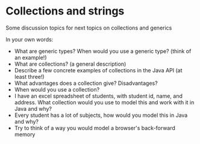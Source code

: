 # Collections and strings

Some discussion topics for next topics on collections and generics

In your own words:

- What are generic types? When would you use a generic type? (think of an example!)
- What are collections? (a general description) 
- Describe a few concrete examples of collections in the Java API (at least three!)
- What advantages does a collection give? Disadvantages?
- When would you use a collection?
- I have an excel spreadsheet of students, with student id, name, and address. What collection would you use to model this and work with it in Java and why?
- Every student has a lot of subjects, how would you model this in Java and why?
- Try to think of a way you would model a browser's back-forward memory 
